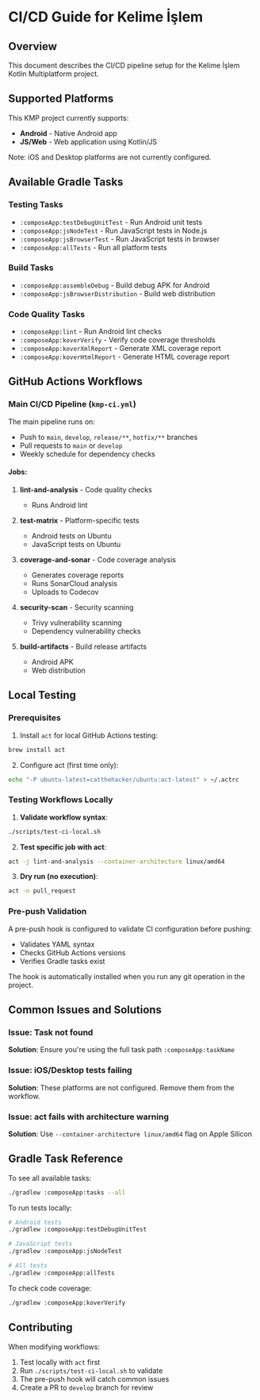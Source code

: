 # CI/CD Guide for Kelime İşlem

## Overview

This document describes the CI/CD pipeline setup for the Kelime İşlem Kotlin Multiplatform project.

## Supported Platforms

This KMP project currently supports:
- **Android** - Native Android app
- **JS/Web** - Web application using Kotlin/JS

Note: iOS and Desktop platforms are not currently configured.

## Available Gradle Tasks

### Testing Tasks
- `:composeApp:testDebugUnitTest` - Run Android unit tests
- `:composeApp:jsNodeTest` - Run JavaScript tests in Node.js
- `:composeApp:jsBrowserTest` - Run JavaScript tests in browser
- `:composeApp:allTests` - Run all platform tests

### Build Tasks
- `:composeApp:assembleDebug` - Build debug APK for Android
- `:composeApp:jsBrowserDistribution` - Build web distribution

### Code Quality Tasks
- `:composeApp:lint` - Run Android lint checks
- `:composeApp:koverVerify` - Verify code coverage thresholds
- `:composeApp:koverXmlReport` - Generate XML coverage report
- `:composeApp:koverHtmlReport` - Generate HTML coverage report

## GitHub Actions Workflows

### Main CI/CD Pipeline (`kmp-ci.yml`)

The main pipeline runs on:
- Push to `main`, `develop`, `release/**`, `hotfix/**` branches
- Pull requests to `main` or `develop`
- Weekly schedule for dependency checks

#### Jobs:

1. **lint-and-analysis** - Code quality checks
   - Runs Android lint

2. **test-matrix** - Platform-specific tests
   - Android tests on Ubuntu
   - JavaScript tests on Ubuntu

3. **coverage-and-sonar** - Code coverage analysis
   - Generates coverage reports
   - Runs SonarCloud analysis
   - Uploads to Codecov

4. **security-scan** - Security scanning
   - Trivy vulnerability scanning
   - Dependency vulnerability checks

5. **build-artifacts** - Build release artifacts
   - Android APK
   - Web distribution

## Local Testing

### Prerequisites

1. Install `act` for local GitHub Actions testing:
```bash
brew install act
```

2. Configure act (first time only):
```bash
echo "-P ubuntu-latest=catthehacker/ubuntu:act-latest" > ~/.actrc
```

### Testing Workflows Locally

1. **Validate workflow syntax**:
```bash
./scripts/test-ci-local.sh
```

2. **Test specific job with act**:
```bash
act -j lint-and-analysis --container-architecture linux/amd64
```

3. **Dry run (no execution)**:
```bash
act -n pull_request
```

### Pre-push Validation

A pre-push hook is configured to validate CI configuration before pushing:
- Validates YAML syntax
- Checks GitHub Actions versions
- Verifies Gradle tasks exist

The hook is automatically installed when you run any git operation in the project.

## Common Issues and Solutions

### Issue: Task not found
**Solution**: Ensure you're using the full task path `:composeApp:taskName`

### Issue: iOS/Desktop tests failing
**Solution**: These platforms are not configured. Remove them from the workflow.

### Issue: act fails with architecture warning
**Solution**: Use `--container-architecture linux/amd64` flag on Apple Silicon

## Gradle Task Reference

To see all available tasks:
```bash
./gradlew :composeApp:tasks --all
```

To run tests locally:
```bash
# Android tests
./gradlew :composeApp:testDebugUnitTest

# JavaScript tests
./gradlew :composeApp:jsNodeTest

# All tests
./gradlew :composeApp:allTests
```

To check code coverage:
```bash
./gradlew :composeApp:koverVerify
```

## Contributing

When modifying workflows:
1. Test locally with `act` first
2. Run `./scripts/test-ci-local.sh` to validate
3. The pre-push hook will catch common issues
4. Create a PR to `develop` branch for review